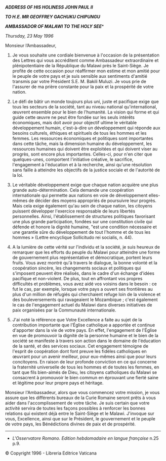 ***ADDRESS OF HIS HOLINESS JOHN PAUL II***

***TO H.E. MR GEOFFREY GACHUKU CHIPUNGU***

***AMBASSADOR OF MALAWI TO THE HOLY SEE****

*Thursday, 23 May 1996*

Monsieur l’Ambassadeur,

1. Je vous souhaite une cordiale bienvenue à l'occasion de la présentation des Lettres qui vous accréditent comme Ambassadeur extraordinaire et plénipotentiaire de la République du Malawi près le Saint-Siège. Je profite de cette occasion pour réaffirmer mon estime et mon amitié pour le peuple de votre pays et je suis sensible aux sentiments d'amitié transmis par votre Président S.E. M. Bakili Muluzi. Je vous prie de l'assurer de ma prière constante pour la paix et la prospérité de votre nation.

2. Le défi de bâtir un monde toujours plus uni, juste et pacifique exige que tous les secteurs de la société, tant au niveau national qu'international, œuvrent ensemble pour le bien de l'humanité. La vision qui forme et qui guide cette œuvre ne peut être fondée sur les seuls intérêts économiques, mais doit avoir pour objectif ultime le véritable développement humain, c'est-à-dire un développement qui réponde aux besoins culturels, éthiques et spirituels de tous les hommes et les femmes. Les ressources économiques et politiques sont importantes dans cette tâche, mais la dimension humaine du développement, les ressources humaines qui doivent être exploitées et qui doivent viser au progrès, sont encore plus importantes. Celles-ci, pour n'en citer que quelques-unes, comportent l'initiative créative, le sacrifice, l'engagement à l'éducation et à la recherche, ainsi qu'une résolution sans faille à atteindre les objectifs de la justice sociale et de l'autorité de la loi.

3. Le véritable développement exige que chaque nation acquière une plus grande auto-détermination. Cela demande une coopération internationale qui permette aux nations en voie de développement elles-mêmes de décider des moyens appropriés de poursuivre leur progrès. Mais cela exige également qu'au sein de chaque nation, les citoyens puissent développer l'exercice responsable de leurs libertés personnelles. Ainsi, l'établissement de structures politiques favorisant une plus grande participation, fondées sur une constitution civile qui défende et honore la dignité humaine, "est une condition nécessaire et une garantie sûre du développement de tout l'homme et de tous les hommes » (Lettre encyclique Sollicitudo rei socialis, n. 44).

4. A la lumière de cette vérité sur l'individu et la société, je suis heureux de remarquer que les efforts du peuple du Malawi pour atteindre une forme de gouvernement plus représentative et démocratique, portent leurs fruits. Vous avez montré qu'à travers le dialogue, la bonne volonté et la coopération sincère, les changements sociaux et politiques qui s'imposent peuvent être réalisés, dans le cadre d'un échange d'idées pacifique et non-violent. De plus, tout en affrontant vos propres difficultés et problèmes, vous avez aidé vos voisins dans le besoin : ce fut le cas, par exemple, lorsque votre pays a ouvert ses frontières au plus d'un million de réfugiés qui cherchaient refuge loin de la violence et des bouleversements qui ravageaient le Mozambique ; c'est également le cas de l'engagement actuel du Malawi dans diverses initiatives de paix organisées par la Communauté internationale.

5. J'ai noté la référence que Votre Excellence a faite au sujet de la contribution importante que l'Église catholique a apportée et continue d'apporter dans la vie de votre pays. En effet, l'engagement de l'Église en vue de promouvoir la dignité de la personne humaine et le bien de la société se manifeste à travers son action dans le domaine de l'éducation de la santé, et des services sociaux. Cet engagement témoigne de l'esprit de coopération dont font preuve les fidèles catholiques en œuvrant pour un avenir meilleur, pour eux-mêmes ainsi que pour leurs concitoyens. En raison de leur profonde conviction en ce qui concerne la fraternité universelle de tous les hommes et de toutes les femmes, en tant que fils bien-aimés de Dieu, les citoyens catholiques du Malawi se consacrent à promouvoir le bien commun en éprouvant une fierté saine et légitime pour leur propre pays et héritage.

Monsieur l'Ambassadeur, alors que vous commencez votre mission, je vous assure que les différents bureaux de la Curie Romaine seront prêts à vous aider dans l'accomplissement de votre tâche. Je suis certain que votre activité servira de toutes les façons possibles à renforcer les bonnes relations qui existent déjà entre le Saint-Siège et le Malawi. J'invoque sur vous, Excellence, ainsi que sur le Président, le gouvernement et le peuple de votre pays, les Bénédictions divines de paix et de prospérité.

* * *

* *L'Osservatore Romano. Edition hebdomadaire en langue française* n.25 p.9.

© Copyright 1996 - Libreria Editrice Vaticana
